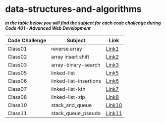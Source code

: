 # data-structures-and-algorithms


***in the table below you will find the subject for each code challenge during Code 401 - Advanced Web Development***



| **Code Challenge** | **Subject**   | **Link**                                                                                   |
|--------------------|-----------|-----------------------------------------------------------------------------------------|
| Class01            |   reverse array    | [Link1](https://mohammad-alshish.github.io/data-structures-and-algorithms/array-reverse/array-reverse)
| Class02            |    array insert shift  | [Link2](https://mohammad-alshish.github.io/data-structures-and-algorithms/array-insert-shift/array-insert-shift)
| Class03            |    array-binary-search  | [Link3](https://mohammad-alshish.github.io/data-structures-and-algorithms/array-binary-search/array-binary-search)
| Class05            |    linked-list  | [Link5](https://mohammad-alshish.github.io/data-structures-and-algorithms/linked_list/linked_list)
| Class06            |    linked-list-insertions  |[Link6](https://mohammad-alshish.github.io/data-structures-and-algorithms/linked-list-insertions/linked-list-insertions)
| Class07            |   linked-list-kth  | [Link7](https://mohammad-alshish.github.io/data-structures-and-algorithms/linked-list-kth/linked-list-kth)
| Class08            |   linked-list-zip  | [Link8](https://mohammad-alshish.github.io/data-structures-and-algorithms/linked_list_zip/linked-list-zip)
| Class10            |   stack_and_queue | [Link10](https://mohammad-alshish.github.io/data-structures-and-algorithms/stack_and_queue/stack_and_queue)
| Class11            |   stack_queue_pseudo | [Link11](https://mohammad-alshish.github.io/data-structures-and-algorithms/stack_queue_pseudo/stack_queue_pseudo)